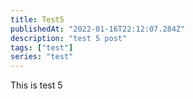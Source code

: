 ```yaml
---
title: Test5
publishedAt: "2022-01-16T22:12:07.284Z"
description: "test 5 post"
tags: ["test"]
series: "test"
---
```


This is test 5
